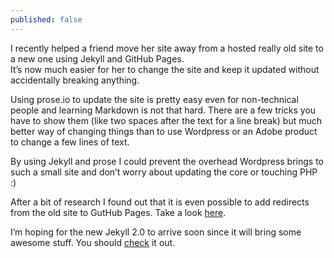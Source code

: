 ```yaml
---
published: false
---
```


I recently helped a friend move her site away from a hosted really old site to a new one using Jekyll and GitHub Pages.  
It’s now much easier for her to change the site and keep it updated without accidentally breaking anything.   

Using prose.io to update the site is pretty easy even for non-technical people and learning Markdown is not that hard. There are a few tricks you have to show them (like two spaces after the text for a line break) but much better way of changing things than to use Wordpress or an Adobe product to change a few lines of text.  

By using Jekyll and prose I could prevent the overhead Wordpress brings to such a small site and don’t worry about updating the core or touching PHP :)

After a bit of research I found out that it is even possible to add redirects from the old site to GutHub Pages. Take a look [here](https://help.github.com/articles/redirects-on-github-pages).

I’m hoping for the new Jekyll 2.0 to arrive soon since it will bring some awesome stuff. You should [check](https://github.com/jekyll/jekyll/issues?milestone=7&state=open) it out.